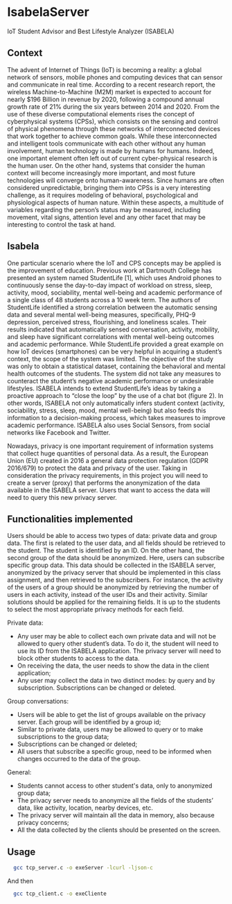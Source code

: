 # IsabelaServer
IoT Student Advisor and Best Lifestyle Analyzer (ISABELA)

## Context

The advent of Internet of Things (IoT) is becoming a reality: a global network of sensors, mobile phones
and computing devices that can sensor and communicate in real time. According to a recent research
report, the wireless Machine-to-Machine (M2M) market is expected to account for nearly $196 Billion
in revenue by 2020, following a compound annual growth rate of 21% during the six years between
2014 and 2020. From the use of these diverse computational elements rises the concept of cyberphysical
systems (CPSs), which consists on the sensing and control of physical phenomena through
these networks of interconnected devices that work together to achieve common goals.
While these interconnected and intelligent tools communicate with each other without any human
involvement, human technology is made by humans for humans. Indeed, one important element often
left out of current cyber-physical research is the human user. On the other hand, systems that consider
the human context will become increasingly more important, and most future technologies will converge
onto human-awareness. Since humans are often considered unpredictable, bringing them into CPSs is a
very interesting challenge, as it requires modeling of behavioral, psychological and physiological
aspects of human nature. Within these aspects, a multitude of variables regarding the person’s status
may be measured, including movement, vital signs, attention level and any other facet that may be
interesting to control the task at hand.

## Isabela

One particular scenario where the IoT and CPS concepts may be applied is the improvement of
education. Previous work at Dartmouth College has presented an system named StudentLife [1], which
uses Android phones to continuously sense the day-to-day impact of workload on stress, sleep, activity,
mood, sociability, mental well-being and academic performance of a single class of 48 students across a
10 week term. The authors of StudentLife identified a strong correlation between the automatic sensing
data and several mental well-being measures, specifically, PHQ-9 depression, perceived stress,
flourishing, and loneliness scales. Their results indicated that automatically sensed conversation,
activity, mobility, and sleep have significant correlations with mental well-being outcomes and
academic performance.
While StudentLife provided a great example on how IoT devices (smartphones) can be very helpful in
acquiring a student’s context, the scope of the system was limited. The objective of the study was only
to obtain a statistical dataset, containing the behavioral and mental health outcomes of the students. The
system did not take any measures to counteract the student’s negative academic performance or
undesirable lifestyles.
ISABELA intends to extend StudentLife’s ideas by taking a proactive approach to “close the loop” by
the use of a chat bot (figure 2). In other words, ISABELA not only automatically infers student context
(activity, sociability, stress, sleep, mood, mental well-being) but also feeds this information to a
decision-making process, which takes measures to improve academic performance.
ISABELA also uses Social Sensors, from social networks like Facebook and Twitter.

Nowadays, privacy is one important requirement of information systems that collect huge quantities of
personal data. As a result, the European Union (EU) created in 2016 a general data protection regulation
(GDPR 2016/679) to protect the data and privacy of the user.
Taking in consideration the privacy requirements, in this project you will need to create a server (proxy)
that performs the anonymization of the data available in the ISABELA server. Users that want to access
the data will need to query this new privacy server.

## Functionalities implemented

Users should be able to access two types of data: private data and group data. The first is related to the
user data, and all fields should be retrieved to the student. The student is identified by an ID.
On the other hand, the second group of the data should be anonymized. Here, users can subscribe
specific group data. This data should be collected in the ISABELA server, anonymized by the privacy
server that should be implemented in this class assignment, and then retrieved to the subscribers. For
instance, the activity of the users of a group should be anonymized by retrieving the number of users in
each activity, instead of the user IDs and their activity. Similar solutions should be applied for the
remaining fields. It is up to the students to select the most appropriate privacy methods for each field.

Private data:
- Any user may be able to collect each own private data and will not be allowed to query other student’s
data. To do it, the student will need to use its ID from the ISABELA application. The privacy server will
need to block other students to access to the data.
- On receiving the data, the user needs to show the data in the client application;
- Any user may collect the data in two distinct modes: by query and by subscription. Subscriptions can
be changed or deleted.

Group conversations:
- Users will be able to get the list of groups available on the privacy server. Each group will be identified
by a group id;
- Similar to private data, users may be allowed to query or to make subscriptions to the group data;
- Subscriptions can be changed or deleted;
- All users that subscribe a specific group, need to be informed when changes occurred to the data of the
group.

General:
- Students cannot access to other student's data, only to anonymized group data;
- The privacy server needs to anonymize all the fields of the students’ data, like activity, location, nearby
devices, etc.
- The privacy server will maintain all the data in memory, also because privacy concerns;
- All the data collected by the clients should be presented on the screen.

## Usage

```bash
  gcc tcp_server.c -o exeServer -lcurl -ljson-c
```

And then

```bash
  gcc tcp_client.c -o exeCliente
```


